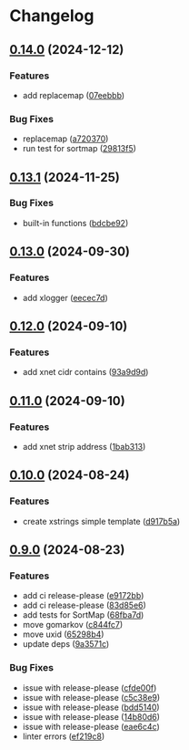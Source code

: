 # Changelog

## [0.14.0](https://github.com/vitalvas/gokit/compare/v0.13.1...v0.14.0) (2024-12-12)


### Features

* add replacemap ([07eebbb](https://github.com/vitalvas/gokit/commit/07eebbbd3146bee6b165abc59d6d53b81cae1277))


### Bug Fixes

* replacemap ([a720370](https://github.com/vitalvas/gokit/commit/a7203708340b4d09ce4883cf852a9fca84df8267))
* run test for sortmap ([29813f5](https://github.com/vitalvas/gokit/commit/29813f5f4c8aef5fb3ece57f4ae6094c7aee1538))

## [0.13.1](https://github.com/vitalvas/gokit/compare/v0.13.0...v0.13.1) (2024-11-25)


### Bug Fixes

* built-in functions ([bdcbe92](https://github.com/vitalvas/gokit/commit/bdcbe92aba8865ae295010bf2628a09c84e7bec0))

## [0.13.0](https://github.com/vitalvas/gokit/compare/v0.12.0...v0.13.0) (2024-09-30)


### Features

* add xlogger ([eecec7d](https://github.com/vitalvas/gokit/commit/eecec7d4790b7c53b74dc14da95e52bcc982644b))

## [0.12.0](https://github.com/vitalvas/gokit/compare/v0.11.0...v0.12.0) (2024-09-10)


### Features

* add xnet cidr contains ([93a9d9d](https://github.com/vitalvas/gokit/commit/93a9d9d57bc5e12fe27f8a33b6b5d37dc8abad8c))

## [0.11.0](https://github.com/vitalvas/gokit/compare/v0.10.0...v0.11.0) (2024-09-10)


### Features

* add xnet strip address ([1bab313](https://github.com/vitalvas/gokit/commit/1bab313fae2562b25e8cc12d42fabd792c21f3d1))

## [0.10.0](https://github.com/vitalvas/gokit/compare/v0.9.0...v0.10.0) (2024-08-24)


### Features

* create xstrings simple template ([d917b5a](https://github.com/vitalvas/gokit/commit/d917b5a8c58a2405eb74a3495a0e64b6623b4f01))

## [0.9.0](https://github.com/vitalvas/gokit/compare/v0.8.0...v0.9.0) (2024-08-23)


### Features

* add ci release-please ([e9172bb](https://github.com/vitalvas/gokit/commit/e9172bb473af00c32a39ed26774fd3f8a15d39dc))
* add ci release-please ([83d85e6](https://github.com/vitalvas/gokit/commit/83d85e6c044b0d1d664dbf4f2ccbc266525e6593))
* add tests for SortMap ([68fba7d](https://github.com/vitalvas/gokit/commit/68fba7d1157dc1be0a25de35ebfa173a89a3ab2f))
* move gomarkov ([c844fc7](https://github.com/vitalvas/gokit/commit/c844fc773ab051ac84aecb076e3cba816cc3fb64))
* move uxid ([65298b4](https://github.com/vitalvas/gokit/commit/65298b431fe0fc8aa399e7fc9b44bffe2652ab5d))
* update deps ([9a3571c](https://github.com/vitalvas/gokit/commit/9a3571c26299cae18119bf46c55107a330ce5754))


### Bug Fixes

* issue with release-please ([cfde00f](https://github.com/vitalvas/gokit/commit/cfde00fa4ade4bb331a6f66cac97fc2dc948dcda))
* issue with release-please ([c5c38e9](https://github.com/vitalvas/gokit/commit/c5c38e9b44e7913b4ac6f9158e3fd2cc5cf6063e))
* issue with release-please ([bdd5140](https://github.com/vitalvas/gokit/commit/bdd514000d18e0bf06d5fb4c42a001b8c019466d))
* issue with release-please ([14b80d6](https://github.com/vitalvas/gokit/commit/14b80d6f2bd2eccad6c7c36ede6457eb6dfb46bb))
* issue with release-please ([eae6c4c](https://github.com/vitalvas/gokit/commit/eae6c4c5ea22c5465e30cd419ef2c502d5a38b46))
* linter errors ([ef219c8](https://github.com/vitalvas/gokit/commit/ef219c86e52d2d7ffe4385d4f6adcc94a3c16067))

